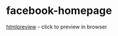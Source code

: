 # facebook-homepage
[htmlpreview](https://htmlpreview.github.io/?https://github.com/creaked/facebook-homepage/master/blob/index.html) - click to preview in browser
